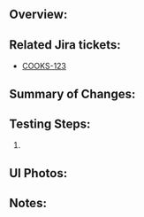 ## Overview: ##

## Related Jira tickets: ##

* [COOKS-123](https://jira.tacc.utexas.edu/browse/COOKS-123)

## Summary of Changes: ##

## Testing Steps: ##
1.

## UI Photos:

## Notes: ##
